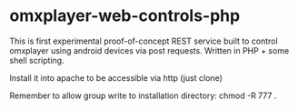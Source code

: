 omxplayer-web-controls-php
==========================
This is first experimental proof-of-concept REST service built to control omxplayer using android devices via post requests.
Written in PHP + some shell scripting.

Install it into apache to be accessible via http (just clone)

Remember to allow group write to installation directory:
chmod -R 777 .

